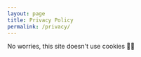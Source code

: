 ```yaml
---
layout: page
title: Privacy Policy
permalink: /privacy/
---
```


No worries, this site doesn't use cookies 🤙🏼